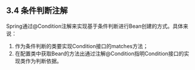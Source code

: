 ## 3.4 条件判断注解
Spring通过@Condition注解来实现基于条件判断进行Bean创建的方式。具体来说：
1. 作为条件判断的类要实现Condition接口的matches方法；
2. 在配置类中获取Bean的方法出通过注解@Condition指明Condition接口的实现类作为判断依据。
